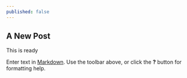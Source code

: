 ```yaml
---
published: false
---
```


## A New Post

This is ready

Enter text in [Markdown](http://daringfireball.net/projects/markdown/). Use the toolbar above, or click the **?** button for formatting help.
